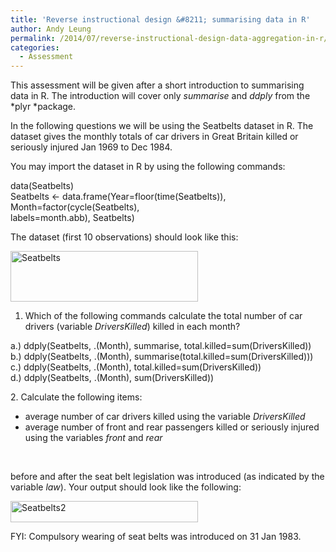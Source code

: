 ```yaml
---
title: 'Reverse instructional design &#8211; summarising data in R'
author: Andy Leung
permalink: /2014/07/reverse-instructional-design-data-aggregation-in-r/
categories:
  - Assessment
---
```

This assessment will be given after a short introduction to summarising data in R. The introduction will cover only *summarise* and *ddply* from the *plyr *package.

In the following questions we will be using the Seatbelts dataset in R. The dataset gives the monthly totals of car drivers in Great Britain killed or seriously injured Jan 1969 to Dec 1984.

You may import the dataset in R by using the following commands:

data(Seatbelts)  
Seatbelts <- data.frame(Year=floor(time(Seatbelts)),  
Month=factor(cycle(Seatbelts),  
labels=month.abb), Seatbelts)

The dataset (first 10 observations) should look like this:

[<img class="alignnone size-medium wp-image-8197" alt="Seatbelts" src="/software-carpentry-training-website/uploads/2014/07/Seatbelts-300x81.png" width="300" height="81" />][1]

1. Which of the following commands calculate the total number of car drivers (variable *DriversKilled*) killed in each month?

a.) ddply(Seatbelts, .(Month), summarise, total.killed=sum(DriversKilled))  
b.) ddply(Seatbelts, .(Month), summarise(total.killed=sum(DriversKilled)))  
c.) ddply(Seatbelts, .(Month), total.killed=sum(DriversKilled))  
d.) ddply(Seatbelts, .(Month), sum(DriversKilled))

2. Calculate the following items:

*   average number of car drivers killed using the variable *DriversKilled*
*   average number of front and rear passengers killed or seriously injured using the variables *front* and *rear*

&nbsp;

before and after the seat belt legislation was introduced (as indicated by the variable *law*). Your output should look like the following:

[<img class="alignnone size-medium wp-image-8198" alt="Seatbelts2" src="/software-carpentry-training-website/uploads/2014/07/Seatbelts2-300x34.png" width="300" height="34" />][2]

FYI: Compulsory wearing of seat belts was introduced on 31 Jan 1983.

 [1]: /software-carpentry-training-website/uploads/2014/07/Seatbelts.png
 [2]: /software-carpentry-training-website/uploads/2014/07/Seatbelts2.png
